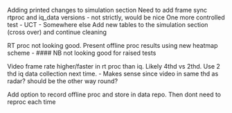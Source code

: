 Adding printed changes to simulation section
Need to add frame sync rtproc and iq_data versions - not strictly, would be nice
One more controlled test
	- UCT
	- Somewhere else
Add new tables to the simulation section (cross over) and continue cleaning

RT proc not looking good. Present offline proc results using new heatmap scheme
	- #### NB not looking good for raised tests

Video frame rate higher/faster in rt proc than iq. Likely 4thd vs 2thd. Use 2 thd iq data collection next time. 
	- Makes sense since video in same thd as radar? should be the other way round?

Add option to record offline proc and store in data repo. Then dont need to reproc each time
